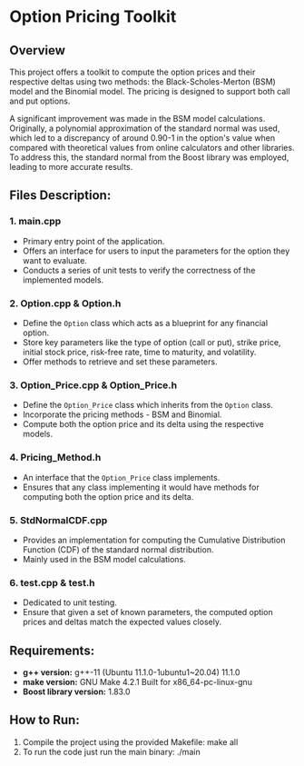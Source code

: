 # Option Pricing Toolkit

## Overview
This project offers a toolkit to compute the option prices and their respective deltas using two methods: the Black-Scholes-Merton (BSM) model and the Binomial model. The pricing is designed to support both call and put options. 

A significant improvement was made in the BSM model calculations. Originally, a polynomial approximation of the standard normal was used, which led to a discrepancy of around 0.90-1 in the option's value when compared with theoretical values from online calculators and other libraries. To address this, the standard normal from the Boost library was employed, leading to more accurate results.

## Files Description:

### 1. main.cpp
- Primary entry point of the application.
- Offers an interface for users to input the parameters for the option they want to evaluate.
- Conducts a series of unit tests to verify the correctness of the implemented models.

### 2. Option.cpp & Option.h
- Define the `Option` class which acts as a blueprint for any financial option.
- Store key parameters like the type of option (call or put), strike price, initial stock price, risk-free rate, time to maturity, and volatility.
- Offer methods to retrieve and set these parameters.

### 3. Option_Price.cpp & Option_Price.h
- Define the `Option_Price` class which inherits from the `Option` class.
- Incorporate the pricing methods - BSM and Binomial.
- Compute both the option price and its delta using the respective models.

### 4. Pricing_Method.h
- An interface that the `Option_Price` class implements.
- Ensures that any class implementing it would have methods for computing both the option price and its delta.

### 5. StdNormalCDF.cpp
- Provides an implementation for computing the Cumulative Distribution Function (CDF) of the standard normal distribution.
- Mainly used in the BSM model calculations.

### 6. test.cpp & test.h
- Dedicated to unit testing.
- Ensure that given a set of known parameters, the computed option prices and deltas match the expected values closely.

## Requirements:
- **g++ version:** g++-11 (Ubuntu 11.1.0-1ubuntu1~20.04) 11.1.0
- **make version:** GNU Make 4.2.1 Built for x86_64-pc-linux-gnu
- **Boost library version:** 1.83.0

## How to Run:
1. Compile the project using the provided Makefile:
   make all
2. To run the code just run the main binary:
   ./main
